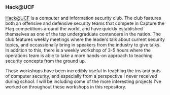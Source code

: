 ### Hack@UCF
[Hack@UCF][hucf] is a computer and information security club. The club features both an offensive and defensive security teams that compete in Capture the Flag competitions around the world, and have quickly established themselves as one of the top undergraduate contenders in the nation. The club features weekly meetings where the leaders talk about current security topics, and occassionally bring in speakers from the industry to give talks. In addition to this, there is a weekly workshop of 3-5 hours where the operations team is able to take a more hands-on approach to teaching security concepts from the ground up.

These workshops have been incredibly useful in teaching the ins and outs of computer security, and especially from a perspective I never received during school. I will be including some of the more interesting projects I've worked on throughout these workshops in this repository.






[hucf]: <https://hackucf.org/blog/>
